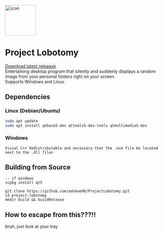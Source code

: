 <img src="https://github.com/user-attachments/assets/e53b5fe8-993c-42d7-80e2-f91ce0498316" style="width:100px; height:auto;" alt="icon" />
  
# Project Lobotomy

[Download latest releaase](https://github.com/adskoe96/ProjectLobotomy/releases)  
Entertaining desktop program that silently and suddenly displays a random image from your personal folders right on your screen.  
Supports Windows and Linux.

## Dependencies

### Linux (Debian/Ubuntu)
```bash
sudo apt update
sudo apt install qtbase5-dev qttools5-dev-tools qtmultimedia5-dev
```

### Windows
```
Visual C++ Redistributable and necessary that the .exe file be located next to the .dll files
```

## Building from Source

```
-- if windows
vcpkg install qt5

git clone https://github.com/adskoe96/ProjectLobotomy.git
cd project-lobotomy
mkdir build && buildRelease
```

## How to escape from this???!!
bruh, just look at your tray

